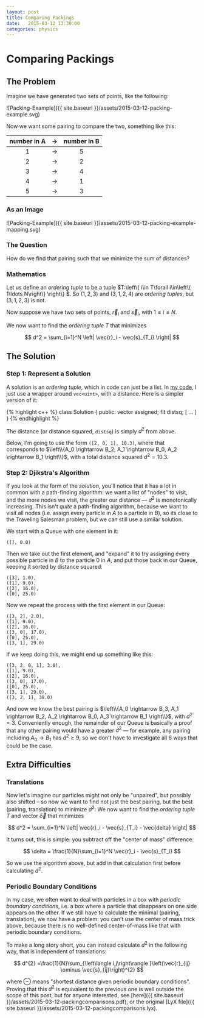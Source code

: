 ```yaml
---
layout: post
title: Comparing Packings
date:   2015-03-12 13:30:00
categories: physics
---
```


# Comparing Packings

## The Problem

Imagine we have generated two sets of points, like the following:

![Packing-Example]({{ site.baseurl }}/assets/2015-03-12-packing-example.svg)

Now we want some pairing to compare the two, something like this:

|  number in A  |→|  number in B  |
|:-------------:|-|:-------------:|
|       1       |→|       5       |
|       2       |→|       2       |
|       3       |→|       4       |
|       4       |→|       1       |
|       5       |→|       3       |

### As an Image

![Packing-Example]({{ site.baseurl }}/assets/2015-03-12-packing-example-mapping.svg)

### The Question

How do we find that pairing such that we minimize the sum of distances?

### Mathematics

Let us define an *ordering tuple* to be a tuple $T:\left\\{ i\in T\forall i\in\left\\{ 1\ldots
N\right\\} \right\\} $. So $\left(1,2,3 \right)$ and $\left(3,1,2,4\right)$ are *ordering tuples*,
but $\left(3,1,2,3 \right)$ is not.

Now suppose we have two sets of points, $\vec r_i$ and $\vec s_i$, with $1 \le i \le N$.

We now want to find the *ordering tuple* $T$ that minimizes

$$
d^2 = \sum_{i=1}^N \left| \vec{r}_i - \vec{s}_{T_i} \right|
$$

## The Solution

### Step 1: Represent a Solution

A solution is an *ordering tuple*, which in code can just be a list. In [my
code](https://github.com/wackywendell/parm/blob/master/src/constraints.hpp#L418-L444), I just use a
wrapper around `vec<uint>`, with a distance. Here is a simpler version of it:

{% highlight c++ %}
class Solution {
    public:
        vector<uint> assigned;
        flt distsq;
    [ ... ]
}
{% endhighlight %}

The distance (or distance squared, `distsq`) is simply $d^2$ from above.

Below, I'm going to use the form `([2, 0, 1], 10.3)`, where that corresponds to $\left\\{A_0
\rightarrow B_2, A_1 \rightarrow B_0, A_2 \rightarrow B_1 \right\\}$, with a total distance squared
$d^2 = 10.3$.

### Step 2: Djikstra's Algorithm

If you look at the form of the *solution*, you'll notice that it has a lot in common with a
path-finding algorithm: we want a list of "nodes" to visit, and the more nodes we visit, the greater
our distance — $d^2$ is monotonically increasing. This isn't *quite* a path-finding algorithm,
because we want to visit all nodes (i.e. assign every particle in $A$ to a particle in $B$), so its
close to the Traveling Salesman problem, but we can still use a similar solution.

We start with a Queue with one element in it:

    ([], 0.0)

Then we take out the first element, and "expand" it to try assigning every possible particle in $B$
to the  particle 0 in $A$, and put those back in our Queue, keeping it sorted by distance squared:

    ([3], 1.0),
    ([1], 9.0),
    ([2], 16.0),
    ([0], 25.0)

Now we repeat the process with the first element in our Queue:

    ([3, 2], 2.0),
    ([1], 9.0),
    ([2], 16.0),
    ([3, 0], 17.0),
    ([0], 25.0),
    ([3, 1], 29.0)

If we keep doing this, we might end up something like this:

    ([3, 2, 0, 1], 3.0),
    ([1], 9.0),
    ([2], 16.0),
    ([3, 0], 17.0),
    ([0], 25.0),
    ([3, 1], 29.0),
    ([3, 2, 1], 38.0)

And now we know the best pairing is $\left\\{A_0 \rightarrow B_3, A_1 \rightarrow B_2, A_2
\rightarrow B_0, A_3 \rightarrow B_1 \right\\}$, with $d^2 = 3$. Conveniently enough, the remainder
of our Queue is basically a proof that any other pairing would have a greater $d^2$ — for example,
any pairing including $A_0 \rightarrow B_1$ has $d^2 \ge 9$, so we don't have to investigate all 6
ways that could be the case.

## Extra Difficulties

### Translations

Now let's imagine our particles might not only be "unpaired", but possibly also shifted – so now we
want to find not just the best pairing, but the best (pairing, translation) to minimize $d^2$: We
now want to find the *ordering tuple* $T$ and vector $\vec \delta$ that minimizes

$$
d^2 = \sum_{i=1}^N \left| \vec{r}_i - \vec{s}_{T_i} - \vec{delta} \right|
$$

It turns out, this is simple: you subtract off the "center of mass" difference:

$$
\delta = \frac{1}{N}\sum_{i=1}^N \vec{r}_i - \vec{s}_{T_i}
$$

So we use the algorithm above, but add in that calculation first before calculating $d^2$.

### Periodic Boundary Conditions

In my case, we often want to deal with particles in a box with *periodic boundary conditions*, i.e.
a box where a particle that disappears on one side appears on the other. If we still have to
calculate the minimal (pairing, translation), we now have a problem: you can't use the center of
mass trick above, because there is no well-defined center-of-mass like that with periodic boundary
conditions.

To make a long story short, you can instead calculate $d^2$ in the following way, that is
independent of translations:

<!-- $$
\begin{align*}
d^{2} & =\sum_{i=1}^{N}\left(\vec{r}_{i}-\vec{s}_{i}\right)^{2}\\
 & =\frac{1}{N}\sum_{\left\langle i,j\right\rangle }\left(\vec{r}_{ij}-\vec{s}_{ij}\right)^{2}
\end{align*}
$$ -->

$$
d^{2} =\frac{1}{N}\sum_{\left\langle i,j\right\rangle }\left(\vec{r}_{ij} \ominus \vec{s}_{ij}\right)^{2}
$$

where $\ominus$ means "shortest distance given periodic boundary conditions". Proving that this
$d^2$ is equivalent to the previous one is well outside the scope of this post, but for anyone
interested, see [here]({{ site.baseurl }}/assets/2015-03-12-packingcomparisons.pdf), or the original
[LyX file]({{ site.baseurl }}/assets/2015-03-12-packingcomparisons.lyx).

